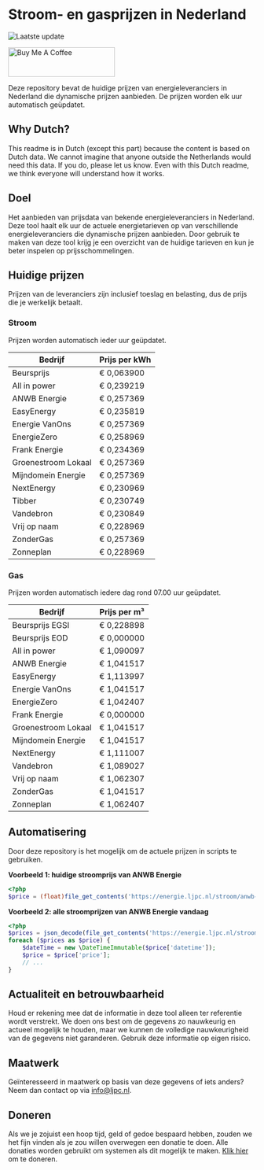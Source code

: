 # Stroom- en gasprijzen in Nederland

![Laatste update](https://img.shields.io/badge/laatste%20update-2024--02--24%2001%3A00%20CET-brightgreen)

<a href="https://www.buymeacoffee.com/Lars-" target="_blank"><img src="https://cdn.buymeacoffee.com/buttons/v2/default-orange.png" alt="Buy Me A Coffee" height="60" style="height: 60px !important;width: 217px !important;" ></a>

Deze repository bevat de huidige prijzen van energieleveranciers in Nederland die dynamische prijzen aanbieden. De prijzen worden elk uur automatisch geüpdatet.

## Why Dutch?

This readme is in Dutch (except this part) because the content is based on Dutch data. We cannot imagine that anyone outside the Netherlands would need this data. If you do, please let us know. Even with this Dutch readme, we think
everyone will understand how it works.

## Doel

Het aanbieden van prijsdata van bekende energieleveranciers in Nederland. Deze tool haalt elk uur de actuele energietarieven op van verschillende energieleveranciers die dynamische prijzen aanbieden. Door gebruik te maken van deze tool
krijg je een overzicht van de huidige tarieven en kun je beter inspelen op prijsschommelingen.

## Huidige prijzen

Prijzen van de leveranciers zijn inclusief toeslag en belasting, dus de prijs die je werkelijk betaalt.

### Stroom

Prijzen worden automatisch ieder uur geüpdatet.

 Bedrijf | Prijs per kWh 
---------|---------------
Beursprijs | € 0,063900
All in power | € 0,239219
ANWB Energie | € 0,257369
EasyEnergy | € 0,235819
Energie VanOns | € 0,257369
EnergieZero | € 0,258969
Frank Energie | € 0,234369
Groenestroom Lokaal | € 0,257369
Mijndomein Energie | € 0,257369
NextEnergy | € 0,230969
Tibber | € 0,230749
Vandebron | € 0,230849
Vrij op naam | € 0,228969
ZonderGas | € 0,257369
Zonneplan | € 0,228969


### Gas

Prijzen worden automatisch iedere dag rond 07.00 uur geüpdatet.

 Bedrijf | Prijs per m³ 
---------|--------------
Beursprijs EGSI | € 0,228898
Beursprijs EOD | € 0,000000
All in power | € 1,090097
ANWB Energie | € 1,041517
EasyEnergy | € 1,113997
Energie VanOns | € 1,041517
EnergieZero | € 1,042407
Frank Energie | € 0,000000
Groenestroom Lokaal | € 1,041517
Mijndomein Energie | € 1,041517
NextEnergy | € 1,111007
Vandebron | € 1,089027
Vrij op naam | € 1,062307
ZonderGas | € 1,041517
Zonneplan | € 1,062407


## Automatisering

Door deze repository is het mogelijk om de actuele prijzen in scripts te gebruiken.

**Voorbeeld 1: huidige stroomprijs van ANWB Energie**

```php
<?php
$price = (float)file_get_contents('https://energie.ljpc.nl/stroom/anwb-energie-nu.txt');

```

**Voorbeeld 2: alle stroomprijzen van ANWB Energie vandaag**

```php
<?php
$prices = json_decode(file_get_contents('https://energie.ljpc.nl/stroom/all-in-power-vandaag.json'),true);
foreach ($prices as $price) {
    $dateTime = new \DateTimeImmutable($price['datetime']);
    $price = $price['price'];
    // ...
}
```

## Actualiteit en betrouwbaarheid

Houd er rekening mee dat de informatie in deze tool alleen ter referentie wordt verstrekt. We doen ons best om de gegevens zo nauwkeurig en actueel mogelijk te houden, maar we kunnen de volledige nauwkeurigheid van de gegevens niet
garanderen. Gebruik deze informatie op eigen risico.

## Maatwerk

Geïnteresseerd in maatwerk op basis van deze gegevens of iets anders? Neem dan contact op
via [info@ljpc.nl](mailto:info@ljpc.nl?subject=Energie%20prijzen).

## Doneren

Als we je zojuist een hoop tijd, geld of gedoe bespaard hebben, zouden we het fijn vinden als je zou willen overwegen een
donatie te doen. Alle donaties worden gebruikt om systemen als dit mogelijk te
maken. [Klik hier](https://www.buymeacoffee.com/Lars-) om te doneren.
